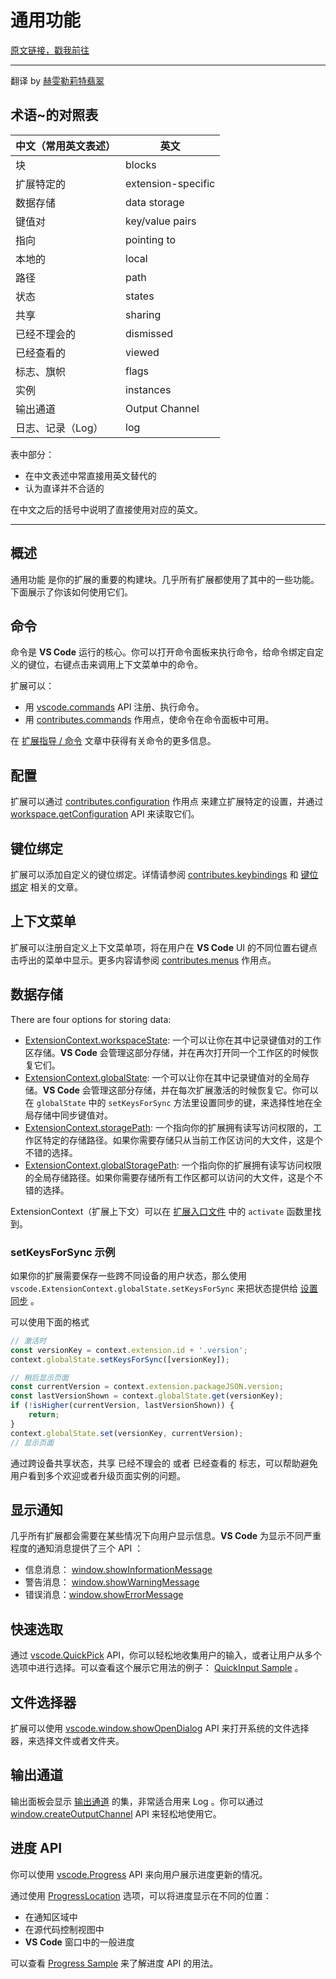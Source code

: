 # 通用功能

[原文链接，戳我前往](https://code.visualstudio.com/api/extension-capabilities/common-capabilities)

------

翻译 by [赫雯勒莉特翡翠](https://github.com/HeveraletLaidCenx)

## 术语~的对照表

|中文（常用英文表述）|英文|
|----|----|
|块|blocks|
|扩展特定的|extension-specific|
|数据存储|data storage|
|键值对|key/value pairs|
|指向|pointing to|
|本地的|local|
|路径|path|
|状态|states|
|共享|sharing|
|已经不理会的|dismissed|
|已经查看的|viewed|
|标志、旗帜|flags|
|实例|instances|
|输出通道|Output Channel|
|日志、记录（Log）|log|

表中部分：

* 在中文表述中常直接用英文替代的
* 认为直译并不合适的

在中文之后的括号中说明了直接使用对应的英文。

------

## 概述

通用功能 是你的扩展的重要的构建块。几乎所有扩展都使用了其中的一些功能。下面展示了你该如何使用它们。

## 命令

命令是 **VS Code** 运行的核心。你可以打开命令面板来执行命令，给命令绑定自定义的键位，右键点击来调用上下文菜单中的命令。

扩展可以：

* 用 [vscode.commands](https://code.visualstudio.com/api/references/vscode-api#commands) API 注册、执行命令。
* 用 [contributes.commands](https://code.visualstudio.com/api/references/contribution-points#contributes.commands) 作用点，使命令在命令面板中可用。

在 [扩展指导 / 命令](https://code.visualstudio.com/api/extension-guides/command) 文章中获得有关命令的更多信息。

## 配置

扩展可以通过 [contributes.configuration](https://code.visualstudio.com/api/references/contribution-points#contributes.configuration) 作用点 来建立扩展特定的设置，并通过 [workspace.getConfiguration](https://code.visualstudio.com/api/references/vscode-api#workspace.getConfiguration) API 来读取它们。

## 键位绑定

扩展可以添加自定义的键位绑定。详情请参阅 [contributes.keybindings](https://code.visualstudio.com/api/references/contribution-points#contributes.keybindings) 和 [键位绑定](https://code.visualstudio.com/docs/getstarted/keybindings) 相关的文章。

## 上下文菜单

扩展可以注册自定义上下文菜单项，将在用户在 **VS Code** UI 的不同位置右键点击呼出的菜单中显示。更多内容请参阅 [contributes.menus](https://code.visualstudio.com/api/references/contribution-points#contributes.menus) 作用点。

## 数据存储

There are four options for storing data:

* [ExtensionContext.workspaceState](https://code.visualstudio.com/api/references/vscode-api#ExtensionContext.workspaceState): 一个可以让你在其中记录键值对的工作区存储。**VS Code** 会管理这部分存储，并在再次打开同一个工作区的时候恢复它们。
* [ExtensionContext.globalState](https://code.visualstudio.com/api/references/vscode-api#ExtensionContext.globalState): 一个可以让你在其中记录键值对的全局存储。**VS Code** 会管理这部分存储，并在每次扩展激活的时候恢复它。你可以在 `globalState` 中的 `setKeysForSync` 方法里设置同步的键，来选择性地在全局存储中同步键值对。
* [ExtensionContext.storagePath](https://code.visualstudio.com/api/references/vscode-api#ExtensionContext.storagePath): 一个指向你的扩展拥有读写访问权限的，工作区特定的存储路径。如果你需要存储只从当前工作区访问的大文件，这是个不错的选择。
* [ExtensionContext.globalStoragePath](https://code.visualstudio.com/api/references/vscode-api#ExtensionContext.globalStoragePath): 一个指向你的扩展拥有读写访问权限的全局存储路径。如果你需要存储所有工作区都可以访问的大文件，这是个不错的选择。

ExtensionContext（扩展上下文）可以在 [扩展入口文件](https://code.visualstudio.com/api/get-started/extension-anatomy#extension-entry-file) 中的 `activate` 函数里找到。

### setKeysForSync 示例

如果你的扩展需要保存一些跨不同设备的用户状态，那么使用 `vscode.ExtensionContext.globalState.setKeysForSync` 来把状态提供给 [设置同步](https://code.visualstudio.com/docs/editor/settings-sync) 。

可以使用下面的格式

```typescript
// 激活时
const versionKey = context.extension.id + '.version';
context.globalState.setKeysForSync([versionKey]);

// 稍后显示页面
const currentVersion = context.extension.packageJSON.version;
const lastVersionShown = context.globalState.get(versionKey);
if (!isHigher(currentVersion, lastVersionShown)) {
    return;
}
context.globalState.set(versionKey, currentVersion);
// 显示页面
```

通过跨设备共享状态，共享 已经不理会的 或者 已经查看的 标志，可以帮助避免用户看到多个欢迎或者升级页面实例的问题。

## 显示通知

几乎所有扩展都会需要在某些情况下向用户显示信息。**VS Code** 为显示不同严重程度的通知消息提供了三个 API ：

* 信息消息： [window.showInformationMessage](https://code.visualstudio.com/api/references/vscode-api#window.showInformationMessage)
* 警告消息： [window.showWarningMessage](https://code.visualstudio.com/api/references/vscode-api#window.showWarningMessage)
* 错误消息：[window.showErrorMessage](https://code.visualstudio.com/api/references/vscode-api#window.showErrorMessage)

## 快速选取

通过 [vscode.QuickPick](https://code.visualstudio.com/api/references/vscode-api#QuickPick) API，你可以轻松地收集用户的输入，或者让用户从多个选项中进行选择。可以查看这个展示它用法的例子： [QuickInput Sample](https://github.com/microsoft/vscode-extension-samples/tree/main/quickinput-sample) 。

## 文件选择器

扩展可以使用 [vscode.window.showOpenDialog](https://code.visualstudio.com/api/references/vscode-api#vscode.window.showOpenDialog) API 来打开系统的文件选择器，来选择文件或者文件夹。

## 输出通道

输出面板会显示 [输出通道](https://code.visualstudio.com/api/references/vscode-api#OutputChannel) 的集，非常适合用来 Log 。你可以通过 [window.createOutputChannel](https://code.visualstudio.com/api/references/vscode-api#window.createOutputChannel) API 来轻松地使用它。

## 进度 API

你可以使用 [vscode.Progress](https://code.visualstudio.com/api/references/vscode-api#Progress) API 来向用户展示进度更新的情况。

通过使用 [ProgressLocation](https://code.visualstudio.com/api/references/vscode-api#ProgressLocation) 选项，可以将进度显示在不同的位置：

* 在通知区域中
* 在源代码控制视图中
* **VS Code** 窗口中的一般进度

可以查看 [Progress Sample](https://github.com/microsoft/vscode-extension-samples/tree/main/progress-sample) 来了解进度 API 的用法。
